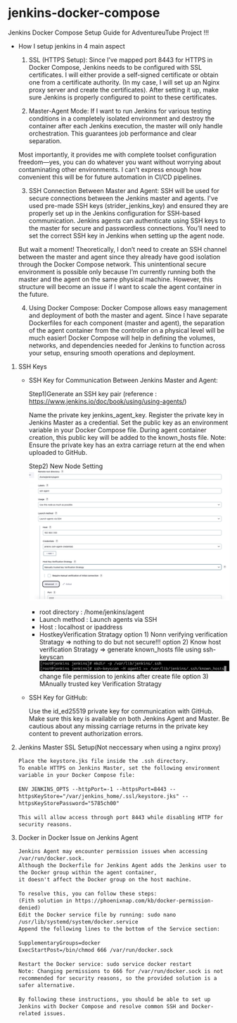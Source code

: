 # jenkins-docker-compose

Jenkins Docker Compose Setup Guide for AdventureuTube Project !!!

* How I setup  jenkins in 4 main aspect 

   1. SSL (HTTPS Setup):
    Since I’ve mapped port 8443 for HTTPS in Docker Compose, Jenkins needs to be configured with SSL certificates.
    I will either provide a self-signed certificate or obtain one from a certificate authority.
    (In my case, I will set up an Nginx proxy server and create the certificates).
    After setting it up, make sure Jenkins is properly configured to point to these certificates.

   2. Master-Agent Mode:
    If I want to run Jenkins for various testing conditions in a completely isolated environment and destroy the container after each Jenkins execution,
    the master will only handle orchestration.
    This guarantees job performance and clear separation.
    
    Most importantly, it provides me with complete toolset configuration freedom—yes, you can do whatever you want without worrying about contaminating other environments.
    I can't express enough how convenient this will be for future automation in CI/CD pipelines.

   3. SSH Connection Between Master and Agent:
     SSH will be used for secure connections between the Jenkins master and agents.
     I've used pre-made SSH keys (strider_jenkins_key) and ensured they are properly set up in the Jenkins configuration for SSH-based communication.
     Jenkins agents can authenticate using SSH keys to the master for secure and passwordless connections.
     You’ll need to set the correct SSH key in Jenkins when setting up the agent node.

     But wait a moment!
     Theoretically, I don’t need to create an SSH channel between the master and agent since they already have good isolation through the Docker Compose network.
     This unintentional secure environment is possible only because I’m currently running both the master and the agent on the same physical machine.
     However, this structure will become an issue if I want to scale the agent container in the future.

   4. Using Docker Compose:
     Docker Compose allows easy management and deployment of both the master and agent.
     Since I have separate Dockerfiles for each component (master and agent), the separation of the agent container from the controller on a physical level will be much easier!
     Docker Compose will help in defining the volumes, networks, and dependencies needed for Jenkins to function across your setup, ensuring smooth operations and deployment.


























1) SSH Keys

    * SSH Key for Communication Between Jenkins Master and Agent:
        
        Step1)Generate an SSH key pair  (reference : https://www.jenkins.io/doc/book/using/using-agents/)
       
        Name the private key jenkins_agent_key.
        Register the private key in Jenkins Master as a credential.
        Set the public key as an environment variable in your Docker Compose file.
        During agent container creation, this public key will be added to the known_hosts file.
        Note: Ensure the private key has an extra carriage return at the end when uploaded to GitHub.

       

        Step2) New Node Setting 
        ![new node setting ](images/node-setting.png)
        * root directory : /home/jenkins/agent
        * Launch method : Launch agents via SSH
        * Host : localhost or ipaddress
        * HostkeyVerification Stratagy 
             option 1) Nonn verifying verification Stratagy  => nothing to do but not secure!!!
             option 2) Know host verification Stratagy => generate known_hosts file using ssh-keyscan
                ![How to add knownHost file to jenkins-master](images/ssh-keyscan.png)
                 change file permission to jenkins after create file
             option 3) MAnually trusted key Verification Stratagy 

    * SSH Key for GitHub:

        Use the id_ed25519 private key for communication with GitHub.
        Make sure this key is available on both Jenkins Agent and Master.
        Be cautious about any missing carriage returns in the private key content to prevent authorization errors.

2) Jenkins Master SSL Setup(Not neccessary when using a nginx proxy)

       Place the keystore.jks file inside the .ssh directory.
       To enable HTTPS on Jenkins Master, set the following environment variable in your Docker Compose file:

       ENV JENKINS_OPTS --httpPort=-1 --httpsPort=8443 --httpsKeyStore="/var/jenkins_home/.ssl/keystore.jks" --httpsKeyStorePassword="5785ch00"
  
       This will allow access through port 8443 while disabling HTTP for security reasons.


3) Docker in Docker Issue on Jenkins Agent

       Jenkins Agent may encounter permission issues when accessing /var/run/docker.sock.
       Although the Dockerfile for Jenkins Agent adds the Jenkins user to the Docker group within the agent container, 
       it doesn't affect the Docker group on the host machine.
          
       To resolve this, you can follow these steps:
       (Fith solution in https://phoenixnap.com/kb/docker-permission-denied) 
       Edit the Docker service file by running: sudo nano /usr/lib/systemd/system/docker.service
       Append the following lines to the bottom of the Service section:
     
       SupplementaryGroups=docker
       ExecStartPost=/bin/chmod 666 /var/run/docker.sock

       Restart the Docker service: sudo service docker restart
       Note: Changing permissions to 666 for /var/run/docker.sock is not recommended for security reasons, so the provided solution is a safer alternative.

       By following these instructions, you should be able to set up Jenkins with Docker Compose and resolve common SSH and Docker-related issues.


